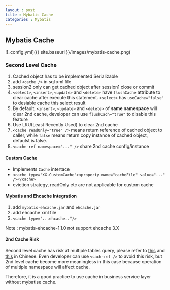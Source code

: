 ```yaml
---
layout : post
title : Mybatis Cache
categories : Mybatis
---
```


## Mybatis Cache

![_config.yml]({{ site.baseurl }}/images/mybatis-cache.png)

### Second Level Cache

1. Cached object has to be implemented Serializable
2. add `<cache />` in sql xml file
3. session2 only can get cached object after session1 close or commit
4. `<select>`, `<insert>`, `<update>` and `<delete>` have `flushCache` attribute to clear cache after execute 
this statement. `<select>` has `useCache="false"` to desiable cache this select result
5. By default, `<insert>`, `<update>` and `<delete>` of **same namespace** will clear 2nd cache, developer can use `flushCach="true"` to disable this feature
6. Use LRU(Least Recently Used) to clear 2nd cache
7. `<cache readOnly="true" />` means return reference of cached object to caller, while `false` means return copy instance of cached object, defaulst is false.
8. `<cache-ref namespace="..." />` share 2nd cache config/instance

#### Custom Cache

- Implements `Cache` intertace
- `<cache type="XX.CustomCache"><property name="cacheFile" value="..." /></cache>`
- eviction strategy, readOnly etc are not applicable for custom cache

#### Mybatis and Ehcache Integration

1. add `mybatis-ehcache.jar` and `ehcache.jar`
2. add ehcache xml file
3. `<cache type="...ehcache.."/>`

Note : mybatis-ehcache-1.1.0 not support ehcache 3.X

#### 2nd Cache Risk

  Second level cache has risk at multiple tables query, please refer to [this](https://blog.csdn.net/isea533/article/details/44566257) and [this](https://www.jianshu.com/p/c553169c5921) in Chinese.
  Even developer can use `<cach-ref />` to avoid this risk, but 2nd level cache become more meaningless in this case because operation of multiple namespace will affect cache.
  
  Therefore, it is a good practice to use cache in business service layer without mybatise cache.
